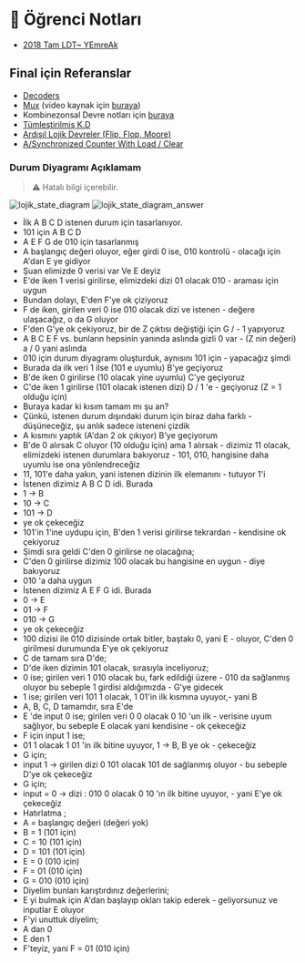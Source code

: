 # 📕 Öğrenci Notları

<!--Index-->

- [2018 Tam LDT~ YEmreAk](./2018%20Tam%20LDT~%20YEmreAk.pdf)

<!--Index-->

## Final için Referanslar

- [Decoders][Decoders]
- [Mux][Mux] (video kaynak için [buraya][Mux - Video])
- Kombinezonsal Devre notları için [buraya][Kombinezonsal Devre]
- [Tümleştirilmiş K.D][Tümleştirilmiş K.D]
- [Ardışıl Lojik Devreler (Flip, Flop, Moore)][Ardışıl Lojik Devreler (Flip Flop / Moore / ...)]
- [A/Synchronized Counter With Load / Clear][A/Synchronized Counter With Load / Clear]

### Durum Diyagramı Açıklamam

> ⚠ Hatalı bilgi içerebilir.

![lojik_state_diagram](../res/lojik_state_diagram.png)
![lojik_state_diagram_answer](../res/lojik_state_diagram_answer.png)

- İlk A B C D istenen durum için tasarlanıyor.
- 101 için A B C D
- A E F G de 010 için tasarlanmış
- A başlangıç değeri oluyor, eğer girdi 0 ise, 010 kontrolü - olacağı için A'dan E ye gidiyor
- Şuan elimizde 0 verisi var Ve E deyiz
- E'de iken 1 verisi girilirse, elimizdeki dizi 01 olacak 010 - araması için uygun
- Bundan dolayı, E'den F'ye ok çiziyoruz
- F de iken, girilen veri 0 ise 010 olacak dizi ve istenen - değere ulaşacağız, o da G oluyor
- F'den G'ye ok çekiyoruz, bir de Z çıktısı değiştiği için G / - 1 yapıyoruz
- A B C E F vs. bunların hepsinin yanında aslında gizli 0 var - (Z nin değeri) a / 0 yani aslında
- 010 için durum diyagramı oluşturduk, aynısını 101 için - yapacağız şimdi
- Burada da ilk veri 1 ilse (101 e uyumlu) B'ye geçiyoruz
- B'de iken 0 girilirse (10 olacak yine uyumlu) C'ye geçiyoruz
- C'de iken 1 girilirse (101 olacak istenen dizi) D / 1 'e - geçiyoruz (Z = 1 olduğu için)
- Buraya kadar ki kısım tamam mı şu an?
- Çünkü, istenen durum dışındaki durum için biraz daha farklı - düşüneceğiz, şu anlık sadece isteneni çizdik
- A kısmını yaptık (A'dan 2 ok çıkıyor) B'ye geçiyorum
- B'de 0 alırsak C oluyor (10 olduğu için) ama 1 alırsak - dizimiz 11 olacak, elimizdeki istenen durumlara bakıyoruz - 101, 010, hangisine daha uyumlu ise ona yönlendreceğiz
- 11, 101'e daha yakın, yani istenen dizinin ilk elemanını - tutuyor 1'i
- İstenen dizimiz A B C D idi. Burada
- 1 -> B
- 10 -> C
- 101 -> D
- ye ok çekeceğiz
- 101'in 1'ine uydupu için, B'den 1 verisi girilirse tekrardan - kendisine ok çekiyoruz
- Şimdi sıra geldi C'den 0 girilirse ne olacağına;
- C'den 0 girilirse dizimiz 100 olacak bu hangisine en uygun - diye bakıyoruz
- 010 'a daha uygun
- İstenen dizimiz A E F G  idi. Burada
- 0 -> E
- 01 -> F
- 010 -> G
- ye ok çekeceğiz
- 100 dizisi ile 010 dizisinde ortak bitler, baştakı 0, yani E - oluyor, C'den 0 girilmesi durumunda E'ye ok çekiyoruz
- C de tamam sıra D'de;
- D'de iken dizimin 101 olacak, sırasıyla inceliyoruz;
- 0 ise;  girilen veri 1 010 olacak bu, fark edildiği üzere - 010 da sağlanmış oluyor bu sebeple 1 girdisi aldığımızda - G'ye gidecek
- 1 ise; girilen veri 101 1 olacak, 1 01'in ilk kısmına uyuyor,-  yani B
- A, B, C, D tamamdır, sıra E'de
- E 'de input 0 ise; girilen veri 0 0 olacak 0 10 'un ilk - verisine uyum sağlıyor, bu sebeple E olacak yani kendisine - ok çekeceğiz
- F için input 1 ise;
- 01 1 olacak 1 01 'in ilk bitine uyuyor, 1 -> B, B ye ok - çekeceğiz
- G için;
- input 1 -> girilen dizi 0 101 olacak 101 de sağlanmış oluyor - bu sebeple D'ye ok çekeceğiz
- G için;
- input = 0 -> dizi : 010 0 olacak 0 10 'ın ilk bitine uyuyor, - yani E'ye ok çekeceğiz
- Hatırlatma ;
- A = başlangıç değeri (değeri yok)
- B = 1 (101 için)
- C = 10 (101 için)
- D = 101 (101 için)
- E = 0 (010 için)
- F = 01 (010 için)
- G = 010 (010 için)
- Diyelim bunları karıştırdınız değerlerini;
- E yi bulmak için A'dan başlayıp okları takip ederek - geliyorsunuz ve inputlar E oluyor
- F'yi unuttuk diyelim;
- A dan 0
- E den 1
- F'teyiz, yani F = 01 (010 için)


[Decoders]: http://www-ee.ccny.cuny.edu/wwwn/yltian/Courses/EE210/EE210-Lecture11.pdf
[Mux]: http://320volt.com/coklayicilar-veri-seciciler-multiplexers-data-selector/
[Mux - Video]: https://www.youtube.com/watch?v=SQp-r0Rw7zQ
[Kombinezonsal Devre]: http://www.yildiz.edu.tr/~uzun/LDT_PDF/PLDT_05_KombDevreT.pdf
[Tümleştirilmiş K.D]: http://kisi.deu.edu.tr//ozlem.karaca/s04_2.pdf
[Ardışıl Lojik Devreler (Flip Flop / Moore / ...)]: http://www.yildiz.edu.tr/~uzun/LD_PDF/PLDT_06_ArdisilLojikDevre.pdf
[A/Synchronized Counter With Load / Clear]: https://www.tutorialspoint.com/sequential_circuit_design/design_of_mod6_counter_using_load_and_clear.asp
